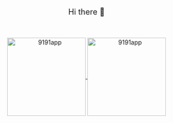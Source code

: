 <p align="center" style="font-size:18px;">Hi there 👋</p> 
<br>

<p align="center">
	<a href="https://github.com/9191app">
		  <img height="180em" align="center" src="https://github-readme-stats.vercel.app/api?username=9191app&show_icons=true&locale=en&theme=dark&include_all_commits=true&count_private=true" alt="9191app"/>
		  <img height="180em" align="center" src="https://github-readme-stats.vercel.app/api/top-langs?username=9191app&show_icons=true&locale=en&layout=compact&langs_count=8&theme=dark" alt="9191app"/>
	</a>
</p>

</p>
<br>
